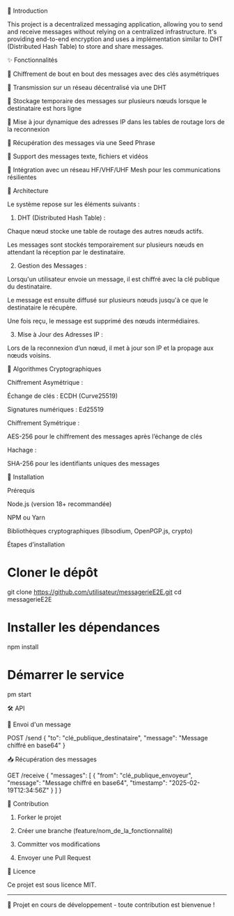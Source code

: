 

📌 Introduction

This project is a decentralized messaging application, allowing you to send and receive messages without relying on a centralized infrastructure.
It's providing end-to-end encryption and uses a implémentation similar to DHT (Distributed Hash Table) to store and share messages.

✨ Fonctionnalités

🔐 Chiffrement de bout en bout des messages avec des clés asymétriques

📡 Transmission sur un réseau décentralisé via une DHT

🔄 Stockage temporaire des messages sur plusieurs nœuds lorsque le destinataire est hors ligne

🔎 Mise à jour dynamique des adresses IP dans les tables de routage lors de la reconnexion

🔑 Récupération des messages via une Seed Phrase

📂 Support des messages texte, fichiers et vidéos

📡 Intégration avec un réseau HF/VHF/UHF Mesh pour les communications résilientes


🔧 Architecture

Le système repose sur les éléments suivants :

1. DHT (Distributed Hash Table) :

Chaque nœud stocke une table de routage des autres nœuds actifs.

Les messages sont stockés temporairement sur plusieurs nœuds en attendant la réception par le destinataire.



2. Gestion des Messages :

Lorsqu'un utilisateur envoie un message, il est chiffré avec la clé publique du destinataire.

Le message est ensuite diffusé sur plusieurs nœuds jusqu'à ce que le destinataire le récupère.

Une fois reçu, le message est supprimé des nœuds intermédiaires.



3. Mise à Jour des Adresses IP :

Lors de la reconnexion d’un nœud, il met à jour son IP et la propage aux nœuds voisins.




🔐 Algorithmes Cryptographiques

Chiffrement Asymétrique :

Échange de clés : ECDH (Curve25519)

Signatures numériques : Ed25519


Chiffrement Symétrique :

AES-256 pour le chiffrement des messages après l’échange de clés


Hachage :

SHA-256 pour les identifiants uniques des messages


🚀 Installation

Prérequis

Node.js (version 18+ recommandée)

NPM ou Yarn

Bibliothèques cryptographiques (libsodium, OpenPGP.js, crypto)


Étapes d’installation

# Cloner le dépôt
git clone https://github.com/utilisateur/messagerieE2E.git
cd messagerieE2E

# Installer les dépendances
npm install

# Démarrer le service
pm start

🛠 API

📩 Envoi d'un message

POST /send
{
  "to": "clé_publique_destinataire",
  "message": "Message chiffré en base64"
}

📥 Récupération des messages

GET /receive
{
  "messages": [
    {
      "from": "clé_publique_envoyeur",
      "message": "Message chiffré en base64",
      "timestamp": "2025-02-19T12:34:56Z"
    }
  ]
}

🔄 Contribution

1. Forker le projet


2. Créer une branche (feature/nom_de_la_fonctionnalité)


3. Committer vos modifications


4. Envoyer une Pull Request



📜 Licence

Ce projet est sous licence MIT.


---

🚀 Projet en cours de développement - toute contribution est bienvenue !

